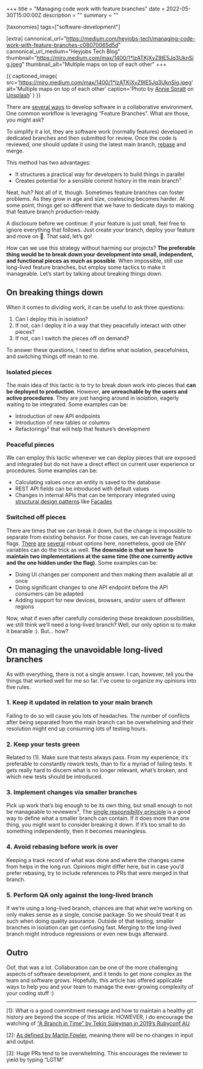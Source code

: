 +++
title = "Managing code work with feature branches"
date = 2022-05-30T15:00:00Z
description = ""
summary = ""

[taxonomies]
tags=["software-development"]

[extra]
cannonical_url="https://medium.com/heyjobs-tech/managing-code-work-with-feature-branches-c08070065d5d"
cannonical_url_medium="Heyjobs Tech Blog"
thumbnail="https://miro.medium.com/max/1400/1*lzATKjXvZ9IE5Jq3UknSig.jpeg"
thumbnail_alt="Multiple maps on top of each other"
+++

{{
captioned_image(
  src='https://miro.medium.com/max/1400/1*lzATKjXvZ9IE5Jq3UknSig.jpeg'
  alt='Multiple maps on top of each other'
  caption='Photo by <a href="https://unsplash.com/@anniespratt" target="_blank" rel="noopener">Annie Spratt</a> on <a href="https://unsplash.com/" target="_blank" rel="noopener">Unsplash</a>'
)
}}

There are [several ways](https://www.atlassian.com/git/tutorials/comparing-workflows) to develop software in a collaborative environment. One common workflow is leveraging “Feature Branches”. What are those, you might ask?

To simplify it a lot, they are software work (normally features) developed in dedicated branches and then submitted for review. Once the code is reviewed, one should update it using the latest main branch, [rebase](https://www.atlassian.com/git/tutorials/rewriting-history/git-rebase) and merge.

This method has two advantages:

*   It structures a practical way for developers to build things in parallel
*   Creates potential for a sensible commit history in the main branch¹

Neat, huh? Not all of it, though. Sometimes feature branches can foster problems. As they grow in age and size, coalescing becomes harder. At some point, things get so different that we have to dedicate days to making that feature branch production-ready.

A disclosure before we continue: if your feature is just small, feel free to ignore everything that follows. Just create your branch, deploy your feature and move on 😬. That said, let’s go!

How can we use this strategy without harming our projects? **The preferable thing would be to break down your development into small, independent, and functional pieces as much as possible**. When impossible, still use long-lived feature branches, but employ some tactics to make it manageable. Let’s start by talking about breaking things down.

## On breaking things down

When it comes to dividing work, it can be useful to ask three questions:

1.  Can I deploy this in isolation?
2.  If not, can I deploy it in a way that they peacefully interact with other pieces?
3.  If not, can I switch the pieces off on demand?

To answer these questions, I need to define what isolation, peacefulness, and switching things off mean to me.

### Isolated pieces

The main idea of this tactic is to try to break down work into pieces that **can be deployed to production**. However, **are unreachable by the users and active procedures**. They are just hanging around in isolation, eagerly waiting to be integrated. Some examples can be:

*   Introduction of new API endpoints
*   Introduction of new tables or columns
*   Refactorings² that will help that feature’s development

### Peaceful pieces

We can employ this tactic whenever we can deploy pieces that are exposed and integrated but do not have a direct effect on current user experience or procedures. Some examples can be:

*   Calculating values once an entity is saved to the database
*   REST API fields can be introduced with default values
*   Changes in internal APIs that can be temporary integrated using [structural design patterns](https://refactoring.guru/design-patterns/structural-patterns) like [Facades](https://refactoring.guru/design-patterns/facade)

### Switched off pieces

There are times that we can break it down, but the change is impossible to separate from existing behavior. For those cases, we can leverage feature flags. [There](https://www.growthbook.io/) [are](https://www.getunleash.io/) [several](https://launchdarkly.com/) robust options here, nonetheless, good ole ENV variables can do the trick as well. **The downside is that we have to maintain two implementations at the same time (the one currently active and the one hidden under the flag)**. Some examples can be:

*   Doing UI changes per component and then making them available all at once
*   Doing significant changes to one API endpoint before the API consumers can be adapted
*   Adding support for new devices, browsers, and/or users of different regions

Now, what if even after carefully considering these breakdown possibilities, we still think we’ll need a long-lived branch? Well, our only option is to make it bearable :). But… how?

## On managing the unavoidable long-lived branches

As with everything, there is not a single answer. I can, however, tell you the things that worked well for me so far. I’ve come to organize my opinions into five rules.

### 1\. Keep it updated in relation to your main branch

Failing to do so will cause you lots of headaches. The number of conflicts after being separated from the main branch can be overwhelming and their resolution might end up consuming lots of testing hours.

### 2\. Keep your tests green

Related to (1). Make sure that tests always pass. From my experience, it’s preferable to constantly rework tests, than to fix a myriad of failing tests. It gets really hard to discern what is no longer relevant, what’s broken, and which new tests should be introduced.

### 3\. Implement changes via smaller branches

Pick up work that’s big enough to be its own thing, but small enough to not be manageable to reviewers³, The [single responsibility principle](https://en.wikipedia.org/wiki/Single-responsibility_principle) is a good way to define what a smaller branch can contain. If it does more than one thing, you might want to consider breaking it down. If it’s too small to do something independently, then it becomes meaningless.

### 4\. Avoid rebasing before work is over

Keeping a track record of what was done and where the changes came from helps in the long run. Opinions might differ here, but in case you’d prefer rebasing, try to include references to PRs that were merged in that branch.

### 5\. Perform QA only against the long-lived branch

If we’re using a long-lived branch, chances are that what we’re working on only makes sense as a single, concise package. So we should treat it as such when doing quality assurance. Outside of that testing, smaller branches in isolation can get confusing fast. Merging to the long-lived branch might introduce regressions or even new bugs afterward.

## Outro

Oof, that was a lot. Collaboration can be one of the more challenging aspects of software development, and it tends to get more complex as the team and software grows. Hopefully, this article has offered applicable ways to help you and your team to manage the ever-growing complexity of your coding stuff :)

---

\[1\]: What is a good commitment message and how to maintain a healthy git history are beyond the scope of this article. HOWEVER, I do encourage the watching of [“A Branch in Time” by Tekin Süleyman in 2019’s Rubyconf AU](https://www.youtube.com/watch?v=1NoNTqank_U)

\[2\]: [As defined by Martin Fowler](https://martinfowler.com/bliki/DefinitionOfRefactoring.html), meaning there will be no changes in input and output.

\[3\]: Huge PRs tend to be overwhelming. This encourages the reviewer to yield by typing “LGTM”
